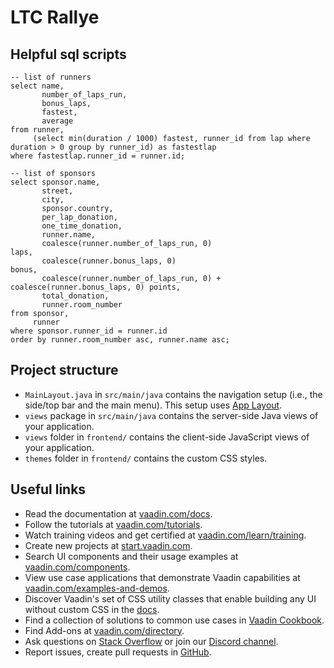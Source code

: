 # LTC Rallye

## Helpful sql scripts

```postgresql
-- list of runners
select name,
       number_of_laps_run,
       bonus_laps,
       fastest,
       average
from runner,
     (select min(duration / 1000) fastest, runner_id from lap where duration > 0 group by runner_id) as fastestlap
where fastestlap.runner_id = runner.id;

-- list of sponsors
select sponsor.name,
       street,
       city,
       sponsor.country,
       per_lap_donation,
       one_time_donation,
       runner.name,
       coalesce(runner.number_of_laps_run, 0)                                  laps,
       coalesce(runner.bonus_laps, 0)                                          bonus,
       coalesce(runner.number_of_laps_run, 0) + coalesce(runner.bonus_laps, 0) points,
       total_donation,
       runner.room_number
from sponsor,
     runner
where sponsor.runner_id = runner.id
order by runner.room_number asc, runner.name asc;
```

## Project structure

- `MainLayout.java` in `src/main/java` contains the navigation setup (i.e., the side/top bar and the main menu). This
  setup uses
  [App Layout](https://vaadin.com/components/vaadin-app-layout).
- `views` package in `src/main/java` contains the server-side Java views of your application.
- `views` folder in `frontend/` contains the client-side JavaScript views of your application.
- `themes` folder in `frontend/` contains the custom CSS styles.

## Useful links

- Read the documentation at [vaadin.com/docs](https://vaadin.com/docs).
- Follow the tutorials at [vaadin.com/tutorials](https://vaadin.com/tutorials).
- Watch training videos and get certified at [vaadin.com/learn/training](https://vaadin.com/learn/training).
- Create new projects at [start.vaadin.com](https://start.vaadin.com/).
- Search UI components and their usage examples at [vaadin.com/components](https://vaadin.com/components).
- View use case applications that demonstrate Vaadin capabilities
  at [vaadin.com/examples-and-demos](https://vaadin.com/examples-and-demos).
- Discover Vaadin's set of CSS utility classes that enable building any UI without custom CSS in
  the [docs](https://vaadin.com/docs/latest/ds/foundation/utility-classes).
- Find a collection of solutions to common use cases in [Vaadin Cookbook](https://cookbook.vaadin.com/).
- Find Add-ons at [vaadin.com/directory](https://vaadin.com/directory).
- Ask questions on [Stack Overflow](https://stackoverflow.com/questions/tagged/vaadin) or join
  our [Discord channel](https://discord.gg/MYFq5RTbBn).
- Report issues, create pull requests in [GitHub](https://github.com/vaadin/platform).

